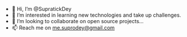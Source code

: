 - 👋 Hi, I’m @SupratickDey
- 👀 I’m interested in learning new technologies and take up challenges.
- 💞️ I’m looking to collaborate on open source projects...
- 📫 Reach me on me.suprodey@gmail.com

<!---
SupratickDey/SupratickDey is a ✨ special ✨ repository because its `README.md` (this file) appears on your GitHub profile.
You can click the Preview link to take a look at your changes.
--->
